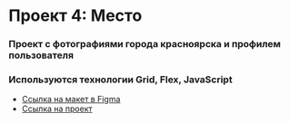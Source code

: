 # Проект 4: Место

### Проект с фотографиями города красноярска и профилем пользователя

### Используются технологии Grid, Flex, JavaScript

* [Ссылка на макет в Figma](https://www.figma.com/file/StZjf8HnoeLdiXS7dYrLAh/JavaScript.-Sprint-4)
* [Ссылка на проект](https://ivitalka.github.io/mesto/index.html)
